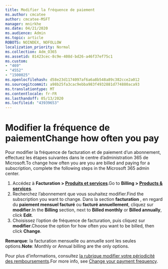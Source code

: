 ```yaml
---
title: Modifier la fréquence de paiement
ms.author: cmcatee
author: cmcatee-MSFT
manager: mnirkhe
ms.date: 04/21/2020
ms.audience: Admin
ms.topic: article
ROBOTS: NOINDEX, NOFOLLOW
localization_priority: Normal
ms.collection: Adm_O365
ms.assetid: 81423cec-8c9e-408d-bd26-a46f37ef75c1
ms.custom:
- "469"
- "4552"
- "1500025"
ms.openlocfilehash: d58e23d1174097af6a6a8b548a89c382cce2a012
ms.sourcegitcommit: a98b25fa3cac9ebba983f4932881d774880aca93
ms.translationtype: MT
ms.contentlocale: fr-FR
ms.lasthandoff: 05/13/2020
ms.locfileid: "43939653"
---
```

# <a name="change-how-often-you-pay"></a><span data-ttu-id="01b44-102">Modifier la fréquence de paiement</span><span class="sxs-lookup"><span data-stu-id="01b44-102">Change how often you pay</span></span>

<span data-ttu-id="01b44-103">Pour modifier la fréquence de facturation et de paiement d’un abonnement, effectuez les étapes suivantes dans le centre d’administration 365 de Microsoft.</span><span class="sxs-lookup"><span data-stu-id="01b44-103">To change how often you are you are billed and paying for a subscription, complete the following steps in the Microsoft 365 admin center.</span></span> 
1. <span data-ttu-id="01b44-104">Accédez à **Facturation > [Produits et services](https://go.microsoft.com/fwlink/p/?linkid=842054)**.</span><span class="sxs-lookup"><span data-stu-id="01b44-104">Go to **Billing > [Products & services](https://go.microsoft.com/fwlink/p/?linkid=842054)**.</span></span>
2. <span data-ttu-id="01b44-105">Recherchez l’abonnement que vous souhaitez modifier.</span><span class="sxs-lookup"><span data-stu-id="01b44-105">Find the subscription you want to change.</span></span> <span data-ttu-id="01b44-106">Dans la section **facturation** , en regard du **paiement mensuel facturé** ou **facturé annuellement**, cliquez sur **modifier**.</span><span class="sxs-lookup"><span data-stu-id="01b44-106">In the **Billing** section, next to **Billed monthly** or **Billed annually**, click **Edit**.</span></span> 
3. <span data-ttu-id="01b44-107">Choisissez l’option de fréquence de facturation, puis cliquez sur **modifier**.</span><span class="sxs-lookup"><span data-stu-id="01b44-107">Choose the option for how often you want to be billed, then click **Change**.</span></span>

<span data-ttu-id="01b44-108">**Remarque**: la facturation mensuelle ou annuelle sont les seules options.</span><span class="sxs-lookup"><span data-stu-id="01b44-108">**Note**: Monthly or Annual billing are the only options.</span></span>

<span data-ttu-id="01b44-109">Pour plus d’informations, consultez [la rubrique modifier votre périodicité des remboursements](https://docs.microsoft.com/microsoft-365/commerce/billing-and-payments/change-payment-frequency?view=o365-worldwide).</span><span class="sxs-lookup"><span data-stu-id="01b44-109">For more info, see [Change your payment frequency](https://docs.microsoft.com/microsoft-365/commerce/billing-and-payments/change-payment-frequency?view=o365-worldwide).</span></span>
